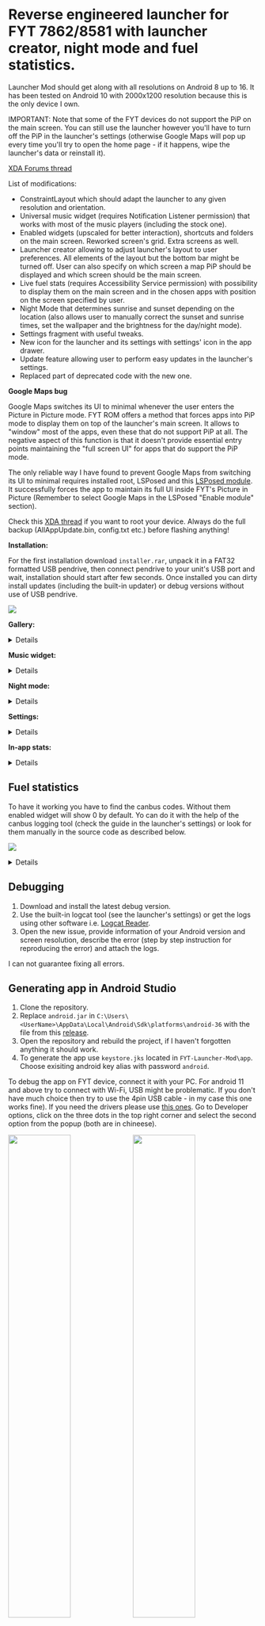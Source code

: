 # Reverse engineered launcher for FYT 7862/8581 with launcher creator, night mode and fuel statistics.

Launcher Mod should get along with all resolutions on Android 8 up to 16.
It has been tested on Android 10 with 2000x1200 resolution because this is the only device I own.

IMPORTANT: Note that some of the FYT devices do not support the PiP on the main screen. You can still use the launcher however you'll have to turn off the PiP in the launcher's settings (otherwise Google Maps will pop up every time you'll try to open the home page - if it happens, wipe the launcher's data or reinstall it).

[XDA Forums thread](https://xdaforums.com/t/reverse-engineered-launcher-for-fyt-7862-8581.4702542/)

List of modifications:
- ConstraintLayout which should adapt the launcher to any given resolution and orientation.
- Universal music widget (requires Notification Listener permission) that works with most of the music players (including the stock one).
- Enabled widgets (upscaled for better interaction), shortcuts and folders on the main screen. Reworked screen's grid. Extra screens as well.
- Launcher creator allowing to adjust launcher's layout to user preferences. All elements of the layout but the bottom bar might be turned off. User can also specify on which screen a map PiP should be displayed and which screen should be the main screen.
- Live fuel stats (requires Accessibility Service permission) with possibility to display them on the main screen and in the chosen apps with position on the screen specified by user.
- Night Mode that determines sunrise and sunset depending on the location (also allows user to manually correct the sunset and sunrise times, set the wallpaper and the brightness for the day/night mode).
- Settings fragment with useful tweaks.
- New icon for the launcher and its settings with settings' icon in the app drawer.
- Update feature allowing user to perform easy updates in the launcher's settings.
- Replaced part of deprecated code with the new one.

**Google Maps bug**

Google Maps switches its UI to minimal whenever the user enters the Picture in Picture mode. FYT ROM offers a method that forces apps into PiP mode to display them on top of the launcher's main screen. It allows to "window" most of the apps, even these that do not support PiP at all. The negative aspect of this function is that it doesn't provide essential entry points maintaining the "full screen UI" for apps that do support the PiP mode.

The only reliable way I have found to prevent Google Maps from switching its UI to minimal requires installed root, LSPosed and this [LSPosed module](https://github.com/vasyl91/FYT-Launcher-Mod/releases/download/v1.1.6/maps_xposed.apk). It successfully forces the app to maintain its full UI inside FYT's Picture in Picture (Remember to select Google Maps in the LSPosed "Enable module" section).


Check this [XDA thread](https://xdaforums.com/t/kernel-fyt-7862-s-8581-optimized-root-prepared-magisk-edition.4610985/) if you want to root your device. Always do the full backup (AllAppUpdate.bin, config.txt etc.) before flashing anything!


**Installation:**

For the first installation download `installer.rar`, unpack it in a FAT32 formatted USB pendrive, then connect pendrive to your unit's USB port and wait, installation should start after few seconds. Once installed you can dirty install updates (including the built-in updater) or debug versions without use of USB pendrive.


![](https://github.com/vasyl91/FYT-Launcher-Mod/blob/main/images/example_creator.gif)

**Gallery:**

<details>

[<img src="./images/1.png" width="50%">](./images/1.png) [<img src="./images/2.png" width="50%">](./images/2.png)
[<img src="./images/4.png" width="50%">](./images/4.png)
[<img src="./images/s1.png" width="50%">](./images/s1.png) [<img src="./images/s2.png" width="50%">](./images/s2.png)
[<img src="./images/s3.png" width="50%">](./images/s3.png) [<img src="./images/s4.png" width="50%">](./images/s4.png)
[<img src="./images/s5.png" width="50%">](./images/s5.png) [<img src="./images/s6.png" width="50%">](./images/s6.png)
[<img src="./images/s7.png" width="50%">](./images/s7.png) [<img src="./images/s8.png" width="50%">](./images/s8.png)
[<img src="./images/v1.png" width="50%">](./images/v1.png) [<img src="./images/v2.png" width="50%">](./images/v2.png)
[<img src="./images/v3.png" width="50%">](./images/v3.png) [<img src="./images/v4.png" width="50%">](./images/v4.png)
[<img src="./images/v5.png" width="50%">](./images/v5.png) [<img src="./images/v6.png" width="50%">](./images/v6.png)

</details>

**Music widget:**

<details>

![](https://github.com/vasyl91/FYT-Launcher-Mod/blob/main/images/example_music.gif)

</details>

**Night mode:**

<details>

![](https://github.com/vasyl91/FYT-Launcher-Mod/blob/main/images/example_night_mode.gif)

</details>

**Settings:**

<details>

![](https://github.com/vasyl91/FYT-Launcher-Mod/blob/main/images/example_settings.gif)

</details>

**In-app stats:**

<details>

![](https://github.com/vasyl91/FYT-Launcher-Mod/blob/main/images/example_inapp_stat.gif)

</details>

## Fuel statistics

To have it working you have to find the canbus codes. Without them enabled widget will show 0 by default. Yo can do it with the help of the canbus logging tool (check the guide in the launcher's settings) or look for them manually in the source code as described below.

![](https://github.com/vasyl91/FYT-Launcher-Mod/blob/main/images/example_stats.gif)

<details>

1. Go to the Settings > Layout creator and check what does the summary say under the Fuel statistics:

[<img src="./images/s4.png" width="50%">](./images/s4.png)

2. It should contain the name of the class that canbus runs as default, in my case it is : [`com.syu.carinfo.rzc.biaozhi408.RZC_BZ408IndexActi.java`](https://github.com/vasyl91/FYT-Launcher-Mod/blob/main/fuel_stats_example/RZC_BZ408IndexActi.java). Start with that class and inspect its subclasses if needed.

3. Keep in mind that the following instruction is an example based on my case, just a hint how to do it. Moreover some units or canbusses don't provide such functionality. If your canbus app doesn't display current fuel consumption and/or cruising range then it means that you can't use this widget.

4. In gereral codes that you are looking for should be in the java file located in the same folder that the class from the step 1 is (in my case biaozhi408). Open that folder in for example Sublime and search fo `L/100KM`. If you find it proceed to the step 7. If not, follow the next steps.

5. Open the class from the step 2. and look for the method that opens the next activity that finally contains what you need, there might be few of them to check. `com.syu.carinfo.rzc.biaozhi408.RZC_BZ408IndexActi.java` contains `onClickListener` with an intent:

```
                    Intent intent = new Intent();
                    intent.setClass(RZC_BZ408IndexActi.this, RZC_BZ408OilMileIndexActi.class);
```
That leads to the class `com.syu.carinfo.rzc.biaozhi408.RZC_BZ408OilMileIndexActi.java` and you should keep looking there.

6. In [`RZC_BZ408OilMileIndexActi.java`](https://github.com/vasyl91/FYT-Launcher-Mod/blob/main/fuel_stats_example/RZC_BZ408OilMileIndexActi.java) you will find three tabs:

```
        this.mTabHost.addTab(this.mTabHost.newTabSpec("tabPage1").setIndicator("tabPage1").setContent(new Intent(this, (Class<?>) RZC_BZ408OilMilePage1Acti.class)));
        this.mTabHost.addTab(this.mTabHost.newTabSpec("tabPage2").setIndicator("tabPage2").setContent(new Intent(this, (Class<?>) RZC_BZ408OilMilePage2Acti.class)));
        this.mTabHost.addTab(this.mTabHost.newTabSpec("tabPage3").setIndicator("tabPage3").setContent(new Intent(this, (Class<?>) RZC_BZ408OilMilePage3Acti.class)));
```
`RZC_BZ408OilMilePage1Acti.class` represents the window in fyt canbus app that contains fuel statistics.

7. Finally proceed to [`com.syu.carinfo.rzc.biaozhi408.RZC_BZ408OilMilePage1Acti.java`](https://github.com/vasyl91/FYT-Launcher-Mod/blob/main/fuel_stats_example/RZC_BZ408OilMilePage1Acti.java) and you will find there the functions similar to these (I left only the crucial parts):

```
    private IUiNotify mNotifyCanbus = new IUiNotify() { 
        @Override 
        public void onNotify(int updateCode, int[] ints, float[] flts, String[] strs) {
            switch (updateCode) {
                ....
                case 102:
                    RZC_BZ408OilMilePage1Acti.this.mUpdaterOilExpend();
                    break;
                case 103:
                    RZC_BZ408OilMilePage1Acti.this.mUpdaterDrivingMileage();
                    break;
                ....
            }
        }
    };

    @Override
    protected void onCreate(Bundle savedInstanceState) {
        ....
        DataCanbus.PROXY.cmd(70, new int[]{51}, null, null);
    }

    @Override 
    public void addNotify() {
        DataCanbus.NOTIFY_EVENTS[102].addNotify(this.mNotifyCanbus, 1);
        DataCanbus.NOTIFY_EVENTS[103].addNotify(this.mNotifyCanbus, 1);
        ....
    }

    @Override 
    public void removeNotify() {
        DataCanbus.NOTIFY_EVENTS[102].removeNotify(this.mNotifyCanbus);
        DataCanbus.NOTIFY_EVENTS[103].removeNotify(this.mNotifyCanbus);
        ....
    }

    public void mUpdaterOilExpend() {
        int value = DataCanbus.DATA[102];
        ....
    }

    public void mUpdaterDrivingMileage() {
        int value = DataCanbus.DATA[103];
        ....
    }
```

8. The codes that you are looking for are inside `DataCanbus.DATA[102]`, `DataCanbus.DATA[103]`, and `DataCanbus.PROXY.cmd(70, new int[]{51}, null, null);`. The launcher setting should be updated as below:

    `Fuel: 102, Range: 103, cmdInt: 70, cmdArr: 51`

 If you have some problems with identifying these codes please look for the file in the containing folder that holds general code list for particular car (It might NOT be available for every car! In my case it is [`com.syu.carinfo.rzc.biaozhi408.Const_RZC4_PSA_ALL_DATA.java`](https://github.com/vasyl91/FYT-Launcher-Mod/blob/main/fuel_stats_example/Const_RZC4_PSA_ALL_DATA.java)).

9. If the widget still shows `0.0 L/100Km` and `0 Km` or the readings are bizzare and inadequate, then it means that your device probably uses different codes than provided in this library. To get these codes you will have to unpack the canbus app installed on your head unit. 

10. To extract the apk file please instal on your device [Apk Analyzer](https://play.google.com/store/apps/details?id=sk.styk.martin.apkanalyzer&hl=en&pli=1). Open it and type `com.syu.canbus` in the search bar. Open the result and in the next window press the three dots in the bottom right corner, then press `Export APK`. Move exported `com.syu.canbus.apk` to your PC.

11. To unpack the extracted apk please use [APKRepatcher](https://github.com/vasyl91/APKRepatcher/releases/tag/Update2024) tool. Download it and inside APKRepatcher folder hold the Shift key, then right-click an empty area and open Command Prompt from the context menu. Paste in Command Prompt `java -jar APKRepatcher.jar` and press Enter. (Install java on your PC if needed, google it).

12. In the APKRepatcher go to File > Open APK, select your `com.syu.canbus.apk` and wait till it finishes. Then go to the directory `APKRepatcher\Projects\com.syu.canbus.apk\javaCode\classes.dex\sources\com\syu` and repeat the step 2.


In my case the canbus stops sending the fuel consumption when the speed drops below 40km/h so I added function that attempts to ROUGHLY estimate the fuel consumption to provide some insight even though it undoubtedly is an inaccurate calculation. To use that you will need to find one additional code which represents RPM - `U_ENGINE_SPEED = 148;` found in [`Const_RZC4_PSA_ALL_DATA.java`](https://github.com/vasyl91/FYT-Launcher-Mod/blob/main/fuel_stats_example/Const_RZC4_PSA_ALL_DATA.java)) mentioned earlier and provide car details in app settings.

</details>

## Debugging

1. Download and install the latest debug version. 
2. Use the built-in logcat tool (see the launcher's settings) or get the logs using other software i.e. [Logcat Reader](https://play.google.com/store/apps/details?id=com.dp.logcatapp&hl=en&pli=1).
3. Open the new issue, provide information of your Android version and screen resolution, describe the error (step by step instruction for reproducing the error) and attach the logs.

I can not guarantee fixing all errors.


## Generating app in Android Studio

1. Clone the repository. 
2. Replace `android.jar` in `C:\Users\<UserName>\AppData\Local\Android\Sdk\platforms\android-36` with the file from this [release](https://github.com/vasyl91/FYT-Launcher-Mod/releases/download/Android-36-modded-jar/android.jar).
3. Open the repository and rebuild the project, if I haven't forgotten anything it should work.
4. To generate the app use `keystore.jks` located in `FYT-Launcher-Mod\app`. Choose exisiting android key alias with password `android`. 

To debug the app on FYT device, connect it with your PC. For android 11 and above try to connect with Wi-Fi, USB might be problematic. If you don't have much choice then try to use the 4pin USB cable - in my case this one works fine). 
If you need the drivers please use [this ones](https://github.com/vasyl91/FYT-Launcher-Mod/releases/download/android-34-modded-jar/Unisoc+SPD+Driver.rar). 
Go to Developer options, click on the three dots in the top right corner and select the second option from the popup (both are in chineese).

[<img src="./images/3.png" width="50%">](./images/3.png)[<img src="./images/3.1.png" width="50%">](./images/3.1.png)

Remember to enable USB debugging.

If you keep getting `unauthorized` while running `adb devices` and your device doesn't display the popup to confirm the connection then it means that you'll have to add adb keys manually.
That's tricky. Follow the steps below (requires root on FYT and your phone):
1. Connect your phone to Android Studio and confirm the connection. 
2. Go to `/data/misc/adb/` on your phone and copy it's content (should contain `adb_keys`).
3. Paste that file in the same directory on your FYT.
4. Install Termux terminal, open it and run the following commands `chmod 0640 /data/misc/adb/`, `chown system:shell /data/misc/adb/`, `chcon u:object_r:adb_keys_file:s0 /data/misc/adb/` (don't worry if you get some error with the last one).


## Modifying android.jar

1. Download already modified [android.jar](https://github.com/Reginer/aosp-android-jar) for the android version you want to work on.
2. Download and run [Recaf](https://github.com/Col-E/Recaf).
3. Open `android.jar` in `Recaf`.
4. Open and decompile `IActivityManager.class` located in `android/app` using i.e. FernFlower decompiler.

[<img src="./images/IActivityManagerRecaf.png" width="50%">](./images/IActivityManagerRecaf.png)

5. Copy the content of this file (omit the two first lines: `// Decompiled with: DecompilerName` `// Class Version: X`) and use it to create java file. Add `void setPinnedStackVisible(boolean bool);` to this file.

[<img src="./images/IActivityManagerJava.png" width="50%">](./images/IActivityManagerJava.png)

6. Download and run [Eclipse](https://eclipseide.org/).
7. In Eclipse create new Java Project `File` > `New` > `Java Project`.

[<img src="./images/IActivityManagerEclipse1.png" width="50%">](./images/IActivityManagerEclipse1.png)

8. Remove the content of this project and paste there already predefined [project's](https://github.com/vasyl91/FYT-Launcher-Mod/releases/download/Android-36-modded-jar/android_jar_eclipse.rar) files.

[<img src="./images/IActivityManagerEclipse2.png" width="50%">](./images/IActivityManagerEclipse2.png)

9. In Eclipse refresh your project using `F5` or `Right click` on your project and `Refresh`.
10. Then `Project` > `Properties` > `Java Build Path` > `Libraries` > `Add External JARs...` > choose `android.jar` from the step 1. and press `Apply and Close`. Check if `Build automatically` is checked in the `Project` tab (should be checked by default). Refresh your project again (ignore the errors displayed at the bottom of the window).
11.  Go to `C:\Users\<your_user-name>\eclipse-workspace\androidJar\target\classes\android\app` and copy `IActivityManager.class`
12. Download [android_jar_mod.rar](https://github.com/vasyl91/FYT-Launcher-Mod/releases/download/Android-36-modded-jar/android_jar_mod.rar) and paste `IActivityManager.class` to `android_jar_mod\android\app`. Also paste `android.jar` from step 1. to `android_jar_mod\`

[<img src="./images/IActivityManagerJar.png" width="50%">](./images/IActivityManagerJar.png)

13. Press Shift + right click in the directory `android_jar_mod\`  and open `PowerShell` from the context menu. Then use in the `PowerShell` the commands provided in the `commands.txt` file (run every command one after another).
14. Finally you can use prepared `android.jar` from `android_jar_mod\` directory to run your project as described in `Generating app in Android Studio` caption.